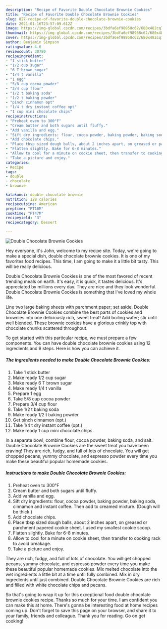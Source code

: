 ```yaml
---
description: "Recipe of Favorite Double Chocolate Brownie Cookies"
title: "Recipe of Favorite Double Chocolate Brownie Cookies"
slug: 827-recipe-of-favorite-double-chocolate-brownie-cookies
date: 2021-01-16T23:57:09.612Z
image: https://img-global.cpcdn.com/recipes/3bdfa6ef98958c62/680x482cq70/double-chocolate-brownie-cookies-recipe-main-photo.jpg
thumbnail: https://img-global.cpcdn.com/recipes/3bdfa6ef98958c62/680x482cq70/double-chocolate-brownie-cookies-recipe-main-photo.jpg
cover: https://img-global.cpcdn.com/recipes/3bdfa6ef98958c62/680x482cq70/double-chocolate-brownie-cookies-recipe-main-photo.jpg
author: Benjamin Simpson
ratingvalue: 4.6
reviewcount: 30780
recipeingredient:
- "1 stick butter"
- "1/2 cup sugar"
- "6 T brown sugar"
- "1/4 t vanilla"
- "1 egg"
- "5/8 cup cocoa powder"
- "3/4 cup flour"
- "1/2 t baking soda"
- "1/2 t baking powder"
- "pinch cinnamon opt"
- "1/4 t dry instant coffee opt"
- "1 cup mini chocolate chips"
recipeinstructions:
- "Preheat oven to 300°F"
- "Cream butter and both sugars until fluffy."
- "Add vanilla and egg."
- "Sift dry ingredients: flour, cocoa powder, baking powder, baking soda, cinnamon and instant coffee. Then add to creamed mixture. (Dough will be thick.)"
- "Add chocolate chips."
- "Place tbsp sized dough balls, about 2 inches apart, on greased or parchment papered cookie sheet. I used my smallest cookie scoop."
- "Flatten slightly. Bake for 6-8 minutes."
- "Allow to cool for a minute on cookie sheet, then transfer to cooking rack to avoid breakage."
- "Take a picture and enjoy."
categories:
- Recipe
tags:
- double
- chocolate
- brownie

katakunci: double chocolate brownie 
nutrition: 128 calories
recipecuisine: American
preptime: "PT10M"
cooktime: "PT47M"
recipeyield: "3"
recipecategory: Dessert

---
```



![Double Chocolate Brownie Cookies](https://img-global.cpcdn.com/recipes/3bdfa6ef98958c62/680x482cq70/double-chocolate-brownie-cookies-recipe-main-photo.jpg)

Hey everyone, it's John, welcome to my recipe site. Today, we're going to make a special dish, double chocolate brownie cookies. It is one of my favorites food recipes. This time, I am going to make it a little bit tasty. This will be really delicious.

Double Chocolate Brownie Cookies is one of the most favored of recent trending meals on earth. It's easy, it is quick, it tastes delicious. It's appreciated by millions every day. They are nice and they look wonderful. Double Chocolate Brownie Cookies is something that I've loved my whole life.

Line two large baking sheets with parchment paper; set aside. Double Chocolate Brownie Cookies combine the best parts of cookies and brownies into one deliciously rich, sweet treat! Add boiling water; stir until well blended. These brownie cookies have a glorious crinkly top with chocolate chunks scattered throughout.


To get started with this particular recipe, we must prepare a few components. You can have double chocolate brownie cookies using 12 ingredients and 9 steps. Here is how you can achieve it.

<!--inarticleads1-->

##### The ingredients needed to make Double Chocolate Brownie Cookies:

1. Take 1 stick butter
1. Make ready 1/2 cup sugar
1. Make ready 6 T brown sugar
1. Make ready 1/4 t vanilla
1. Prepare 1 egg
1. Take 5/8 cup cocoa powder
1. Prepare 3/4 cup flour
1. Take 1/2 t baking soda
1. Make ready 1/2 t baking powder
1. Get pinch cinnamon (opt.)
1. Take 1/4 t dry instant coffee (opt.)
1. Make ready 1 cup mini chocolate chips


In a separate bowl, combine flour, cocoa powder, baking soda, and salt. Double Chocolate Brownie Cookies are the sweet treat you have been craving! They are rich, fudgy, and full of lots of chocolate. You will get chopped pecans, yummy chocolate, and espresso powder every time you make these beautiful popular homemade cookies. 

<!--inarticleads2-->

##### Instructions to make Double Chocolate Brownie Cookies:

1. Preheat oven to 300°F
1. Cream butter and both sugars until fluffy.
1. Add vanilla and egg.
1. Sift dry ingredients: flour, cocoa powder, baking powder, baking soda, cinnamon and instant coffee. Then add to creamed mixture. (Dough will be thick.)
1. Add chocolate chips.
1. Place tbsp sized dough balls, about 2 inches apart, on greased or parchment papered cookie sheet. I used my smallest cookie scoop.
1. Flatten slightly. Bake for 6-8 minutes.
1. Allow to cool for a minute on cookie sheet, then transfer to cooking rack to avoid breakage.
1. Take a picture and enjoy.


They are rich, fudgy, and full of lots of chocolate. You will get chopped pecans, yummy chocolate, and espresso powder every time you make these beautiful popular homemade cookies. Mix melted chocolate into the wet ingredients a little bit at a time until fully combined. Mix in dry ingredients until just combined. Double Chocolate Brownie Cookies are rich and filled with white chocolate chips and pecans. 

So that's going to wrap it up for this exceptional food double chocolate brownie cookies recipe. Thanks so much for your time. I am confident you can make this at home. There's gonna be interesting food at home recipes coming up. Don't forget to save this page on your browser, and share it to your family, friends and colleague. Thank you for reading. Go on get cooking!
